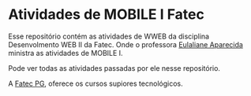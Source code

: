 # Atividades de MOBILE I Fatec

Esse repositório contém as atividades de WWEB da disciplina Desenvolmento WEB II da Fatec. Onde o professora [Eulaliane Aparecida](https://github.com/DutraGames/fatec_dsm) ministra as atividades de MOBILE I.

Pode ver todas as atividades passadas por ele nesse repositório.

A [Fatec PG](https://fatecpg.cps.sp.gov.br/), oferece os cursos supiores tecnológicos.
